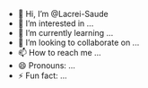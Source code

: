- 👋 Hi, I’m @Lacrei-Saude
- 👀 I’m interested in ...
- 🌱 I’m currently learning ...
- 💞️ I’m looking to collaborate on ...
- 📫 How to reach me ...
- 😄 Pronouns: ...
- ⚡ Fun fact: ...

<!---
Lacrei-Saude/Lacrei-Saude is a ✨ special ✨ repository because its `README.md` (this file) appears on your GitHub profile.
You can click the Preview link to take a look at your changes.
--->

